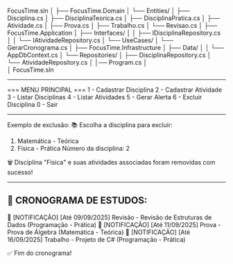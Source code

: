 FocusTime.sln
│
├── FocusTime.Domain
│   └── Entities/
│       ├── Disciplina.cs
│       ├── DisciplinaTeorica.cs
│       ├── DisciplinaPratica.cs
│       ├── Atividade.cs
│       ├── Prova.cs
│       ├── Trabalho.cs
│       └── Revisao.cs
│
├── FocusTime.Application
│   ├── Interfaces/
│   │   ├── IDisciplinaRepository.cs
│   │   └── IAtividadeRepository.cs
│   └── UseCases/
│       └── GerarCronograma.cs
│
├── FocusTime.Infrastructure
│   ├── Data/
│   │   └── AppDbContext.cs
│   └── Repositories/
│       ├── DisciplinaRepository.cs
│       └── AtividadeRepository.cs
│
│── Program.cs
│    
│
FocusTime.sln


-----------------------------------------------------

=== MENU PRINCIPAL ===
1 - Cadastrar Disciplina
2 - Cadastrar Atividade
3 - Listar Disciplinas
4 - Listar Atividades
5 - Gerar Alerta
6 - Excluir Disciplina
0 - Sair

-----------------------------------------------------

Exemplo de exclusão:
📚 Escolha a disciplina para excluir:
1. Matemática - Teórica
2. Física - Prática
Número da disciplina: 2

🗑️ Disciplina "Física" e suas atividades associadas foram removidas com sucesso!

-----------------------------------------------------

📅 CRONOGRAMA DE ESTUDOS:
----------------------------------------
🔔 [NOTIFICAÇÃO] [Até 09/09/2025] Revisão - Revisão de Estruturas de Dados (Programação - Prática)
🔔 [NOTIFICAÇÃO] [Até 11/09/2025] Prova - Prova de Álgebra (Matemática - Teórica)
🔔 [NOTIFICAÇÃO] [Até 16/09/2025] Trabalho - Projeto de C# (Programação - Prática)

✅ Fim do cronograma!

